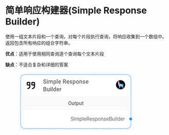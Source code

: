 # 简单响应构建器(Simple Response Builder)

使用一组文本片段和一个查询，对每个片段执行查询，将响应收集到一个数组中。返回包含所有响应的组合字符串。

**优点**：适用于使用相同查询逐个查询每个文本片段

**缺点**：不适合复杂和详细的答案

<figure><img src="../../../.gitbook/assets/image (8) (1) (1) (1) (1) (1) (1) (2).png" alt=""><figcaption></figcaption></figure>